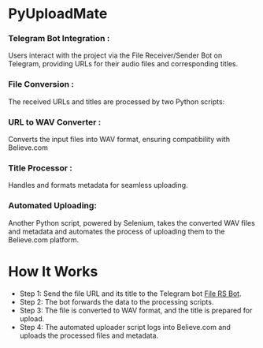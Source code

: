 # PyUploadMate
### Telegram Bot Integration :
Users interact with the project via the File Receiver/Sender Bot on Telegram, providing URLs for their audio files and corresponding titles.

### File Conversion :
The received URLs and titles are processed by two Python scripts:

### URL to WAV Converter :
Converts the input files into WAV format, ensuring compatibility with Believe.com 
### Title Processor : 
Handles and formats metadata for seamless uploading.
### Automated Uploading:
Another Python script, powered by Selenium, takes the converted WAV files and metadata and automates the process of uploading them to the Believe.com platform.

# How It Works
- Step 1: Send the file URL and its title to the Telegram bot [File RS Bot](https://t.me/file_RS_bot).
- Step 2: The bot forwards the data to the processing scripts.
- Step 3: The file is converted to WAV format, and the title is prepared for upload.
- Step 4: The automated uploader script logs into Believe.com and uploads the processed files and metadata.
